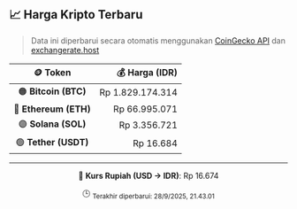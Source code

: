 

<!-- HARGA_KRIPTO -->
## 📈 Harga Kripto Terbaru

> Data ini diperbarui secara otomatis menggunakan [CoinGecko API](https://www.coingecko.com/) dan [exchangerate.host](https://exchangerate.host/)

<div align="center">

| 🪙 Token | 💰 Harga (IDR) |
|:------:|---------------:|
| 🟠 **Bitcoin (BTC)**   | Rp 1.829.174.314 |
| 🔵 **Ethereum (ETH)**  | Rp 66.995.071 |
| 🟣 **Solana (SOL)**    | Rp 3.356.721 |
| 🟢 **Tether (USDT)**   | Rp 16.684 |

---

💱 **Kurs Rupiah (USD → IDR)**: Rp 16.674

🕒 <sub>Terakhir diperbarui: 28/9/2025, 21.43.01</sub>

</div>
<!-- /HARGA_KRIPTO -->